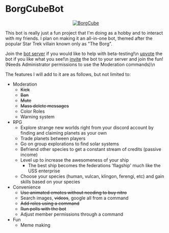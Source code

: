# BorgCubeBot

<p align="center">
  <a href="https://discordbots.org/bot/518206536535769099" >
    <img src="https://discordbots.org/api/widget/518206536535769099.svg" alt="BorgCube" />
  </a>
</p>

This bot is really just a fun project that I'm doing as a hobby and to interact with my friends. I plan on making it an all-in-one bot, themed after the popular Star Trek villain known only as "The Borg".

Join the [bot server](https://discord.gg/evYQA2h) if you would like to help with beta-testing!\n
[upvote](https://discordbots.org/bot/518206536535769099/vote) the bot if you like what you see!\n
[invite](https://discordapp.com/api/oauth2/authorize?client_id=518206536535769099&permissions=2080762993&scope=bot) the bot to your server and join the fun! (Needs Administrator permissions to use the Moderation commands)\n

The features I will add to it are as follows, but not limited to:
- Moderation
  - ~~Kick~~
  - ~~Ban~~
  - ~~Mute~~
  - ~~Mass delete messages~~
  - Color Roles
  - Warning system
- RPG
  - Explore strange new worlds right from your discord account by finding and claiming planets as your own
  - Trade planets between players
  - Go on group explorations to find solar systems
  - Befriend other species to get a constant stream of credits (passive income)
  - Level up to increase the awesomeness of your ship
    - The best ship becomes the federations 'flagship' much like the USS enterprise
  - Choose your species (human, vulcan, klingon, ferengi, etc) and gain skills based on your species
- Convenience
  - ~~Use animated emotes without needing to buy nitro~~
  - Search images, ~~videos~~, google all from a command
  - ~~Add roles using a command~~
  - ~~Run polls with the bot~~
  - Adjust member permissions through a command
- Fun
  - Meme making
